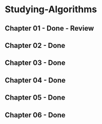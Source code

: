 # Studying-Algorithms

## Chapter 01 - Done - Review
## Chapter 02 - Done
## Chapter 03 - Done
## Chapter 04 - Done
## Chapter 05 - Done
## Chapter 06 - Done
